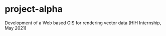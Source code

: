 # project-alpha
Development of a Web based GIS for rendering vector data (HIH Internship, May 2021)
